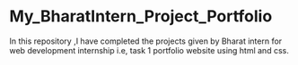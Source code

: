 # My_BharatIntern_Project_Portfolio
In this repository ,I have completed the projects given by Bharat intern for web development internship i.e, task 1 portfolio website using html and css.
